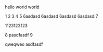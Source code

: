 hello world world

1
2
3
4
5
6asdasd
6asdasd
6asdasd
6asdasd
7

1123123123

8
pasdfasdf
9

qweqweo
asdfasdf
